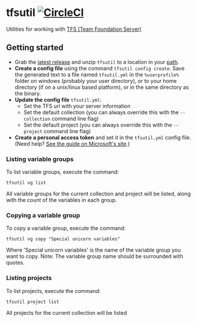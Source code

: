 # tfsutil [![CircleCI](https://circleci.com/gh/danesparza/tfsutil.svg?style=shield)](https://circleci.com/gh/danesparza/tfsutil)
Utilities for working with [TFS (Team Foundation Server)](https://docs.microsoft.com/en-us/vsts/user-guide/?view=tfs-2018)

## Getting started
- Grab the [latest release](https://github.com/danesparza/tfsutil/releases/latest) and unzip `tfsutil` to a location in your [path](https://en.wikipedia.org/wiki/PATH_(variable)).
- **Create a config file** using the command `tfsutil config create`.  Save the generated text to a file named `tfsutil.yml` in the  `%userprofile%` folder on windows (probably your user directory), or to your home directory (if on a unix/linux based platform), or in the same directory as the binary.
- **Update the config file** `tfsutil.yml`:
  - Set the TFS url with your server information
  - Set the default collection (you can always override this with the `--collection` command line flag)
  - Set the default project (you can always override this with the `--project` command line flag)
- **Create a personal access token** and set it in the `tfsutil.yml` config file.  (Need help? [See the guide on Microsoft's site](https://docs.microsoft.com/en-us/vsts/accounts/use-personal-access-tokens-to-authenticate?view=vsts).)

### Listing variable groups
To list variable groups, execute the command:

```
tfsutil vg list
```

All variable groups for the current collection and project will be listed, along with the count of the variables in each group.

### Copying a variable group
To copy a variable group, execute the command: 

```
tfsutil vg copy "Special unicorn variables"
```

Where 'Special unicorn variables' is the name of the variable group you want to copy.  Note:  The variable group name should be surrounded with quotes.

### Listing projects
To list projects, execute the command: 

```
tfsutil project list
```

All projects for the current collection will be listed
